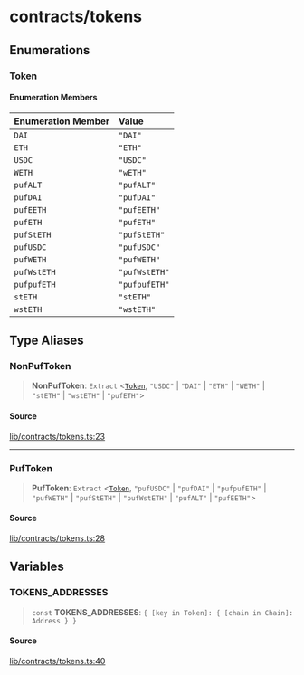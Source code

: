 # contracts/tokens

## Enumerations

### Token

#### Enumeration Members

| Enumeration Member | Value |
| :------ | :------ |
| `DAI` | `"DAI"` |
| `ETH` | `"ETH"` |
| `USDC` | `"USDC"` |
| `WETH` | `"wETH"` |
| `pufALT` | `"pufALT"` |
| `pufDAI` | `"pufDAI"` |
| `pufEETH` | `"pufEETH"` |
| `pufETH` | `"pufETH"` |
| `pufStETH` | `"pufStETH"` |
| `pufUSDC` | `"pufUSDC"` |
| `pufWETH` | `"pufWETH"` |
| `pufWstETH` | `"pufWstETH"` |
| `pufpufETH` | `"pufpufETH"` |
| `stETH` | `"stETH"` |
| `wstETH` | `"wstETH"` |

## Type Aliases

### NonPufToken

> **NonPufToken**: `Extract` \<[`Token`](tokens.md#token), `"USDC"` \| `"DAI"` \| `"ETH"` \| `"WETH"` \| `"stETH"` \| `"wstETH"` \| `"pufETH"`\>

#### Source

[lib/contracts/tokens.ts:23](https://github.com/PufferFinance/puffer-sdk/blob/5b8e95e55759b0a70f69b5a76cb4e3fcff78f807/lib/contracts/tokens.ts#L23)

***

### PufToken

> **PufToken**: `Extract` \<[`Token`](tokens.md#token), `"pufUSDC"` \| `"pufDAI"` \| `"pufpufETH"` \| `"pufWETH"` \| `"pufStETH"` \| `"pufWstETH"` \| `"pufALT"` \| `"pufEETH"`\>

#### Source

[lib/contracts/tokens.ts:28](https://github.com/PufferFinance/puffer-sdk/blob/5b8e95e55759b0a70f69b5a76cb4e3fcff78f807/lib/contracts/tokens.ts#L28)

## Variables

### TOKENS\_ADDRESSES

> `const` **TOKENS\_ADDRESSES**: `{ [key in Token]: { [chain in Chain]: Address } }`

#### Source

[lib/contracts/tokens.ts:40](https://github.com/PufferFinance/puffer-sdk/blob/5b8e95e55759b0a70f69b5a76cb4e3fcff78f807/lib/contracts/tokens.ts#L40)
